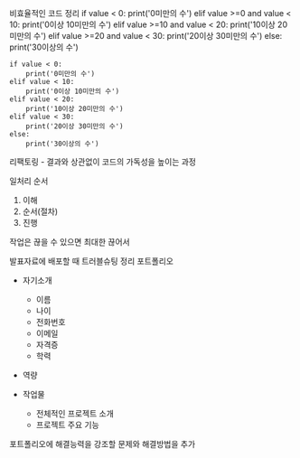 비효율적인 코드 정리
    if value < 0:
        print('0미만의 수')
    elif value >=0 and value < 10:
        print('0이상 10미만의 수')
    elif value >=10 and value < 20:
        print('10이상 20미만의 수')
    elif value >=20 and value < 30:
        print('20이상 30미만의 수')
    else:
        print('30이상의 수') 

    if value < 0:
        print('0미만의 수')
    elif value < 10:
        print('0이상 10미만의 수')
    elif value < 20:
        print('10이상 20미만의 수')
    elif value < 30:
        print('20이상 30미만의 수')
    else:
        print('30이상의 수')  

리팩토링 - 결과와 상관없이 코드의 가독성을 높이는 과정

일처리 순서
1. 이해
2. 순서(절차)
3. 진행

<!-- requests, urllib.request 요청 차이 -->

작업은 끊을 수 있으면 최대한 끊어서


발표자료에 배포할 때 트러블슈팅 정리
포트폴리오 
- 자기소개
    - 이름
    - 나이
    - 전화번호
    - 이메일
    - 자격증
    - 학력

- 역량

- 작업물
    - 전체적인 프로젝트 소개
    - 프로젝트 주요 기능


포트폴리오에 해결능력을 강조할 문제와 해결방법을 추가